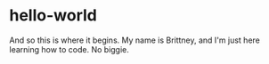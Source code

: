 # hello-world
And so this is where it begins.
My name is Brittney, and I'm just here learning how to code. No biggie. 
